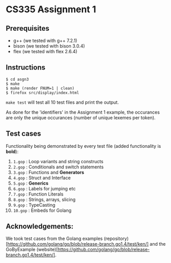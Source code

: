 # CS335 Assignment 1

## Prerequisites

* g++ (we tested with g++ 7.2.1)
* bison (we tested with bison 3.0.4)
* flex (we tested with flex 2.6.4)

## Instructions

``` shell
$ cd asgn3
$ make
$ make (render FNUM=1 | clean)
$ firefox src/display/index.html
```

`make test` will test all 10 test files and print the output.

As done for the 'identifiers' in the Assignment 1 example, the occurances
are only the unique occurances (number of unique lexemes per token).

## Test cases
Functionality being demonstrated by every test file (added functionality is **bold**):

1. ``` 1.gop ``` : Loop variants and string constructs
2. ``` 2.gop ``` : Conditionals and switch statements
3. ``` 3.gop ``` : Functions and **Generators**
4. ``` 4.gop ``` : Struct and Interface
5. ``` 5.gop ``` : **Generics**
6. ``` 6.gop ``` : Labels for jumping etc
7. ``` 7.gop ``` : Function Literals
8. ``` 8.gop ``` : Strings, arrays, slicing
9. ``` 9.gop ``` : TypeCasting
10. ``` 10.gop ``` : Embeds for Golang

## Acknowledgements:
We took test cases from the Golang examples (repository)[https://github.com/golang/go/blob/release-branch.go1.4/test/ken/] and the GoByExample (website)[https://github.com/golang/go/blob/release-branch.go1.4/test/ken/].
